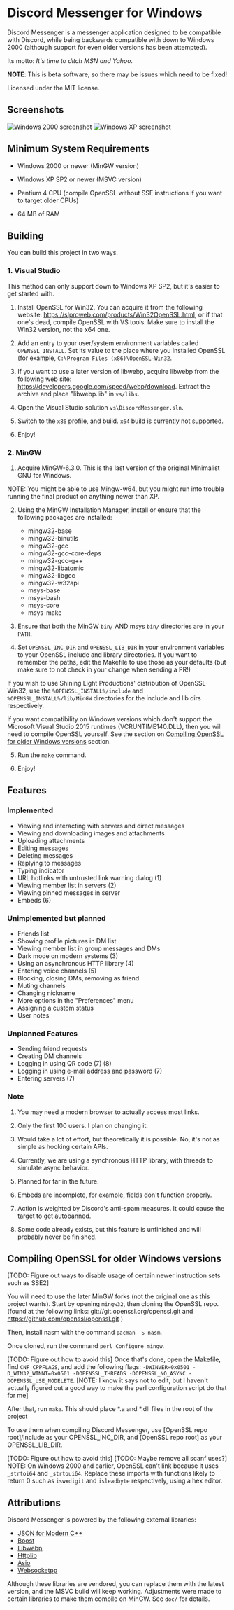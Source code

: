 # Discord Messenger for Windows

Discord Messenger is a messenger application designed to be compatible with Discord, while being
backwards compatible with down to Windows 2000 (although support for even older versions has been
attempted).

Its motto: *It's time to ditch MSN and Yahoo.*

**NOTE**: This is beta software, so there may be issues which need to be fixed!

Licensed under the MIT license.

## Screenshots

![Windows 2000 screenshot](doc/ss_2000.png)
![Windows XP screenshot](doc/ss_xp.png)

## Minimum System Requirements

- Windows 2000 or newer (MinGW version)

- Windows XP SP2 or newer (MSVC version)

- Pentium 4 CPU (compile OpenSSL without SSE instructions if you want to target older CPUs)

- 64 MB of RAM

## Building

You can build this project in two ways.

### 1. Visual Studio

This method can only support down to Windows XP SP2, but it's easier to get started with.

1. Install OpenSSL for Win32. You can acquire it from the following website:
https://slproweb.com/products/Win32OpenSSL.html, or if that one's dead, compile OpenSSL with VS
tools.  Make sure to install the Win32 version, not the x64 one.

2. Add an entry to your user/system environment variables called `OPENSSL_INSTALL`.  Set its value
to the place where you installed OpenSSL (for example, `C:\Program Files (x86)\OpenSSL-Win32`.

3. If you want to use a later version of libwebp, acquire libwebp from the following web site:
https://developers.google.com/speed/webp/download.  Extract the archive and place "libwebp.lib" in
`vs/libs`.

4. Open the Visual Studio solution `vs\DiscordMessenger.sln`.

5. Switch to the `x86` profile, and build.  `x64` build is currently not supported.

6. Enjoy!

### 2. MinGW

1. Acquire MinGW-6.3.0.  This is the last version of the original Minimalist GNU for Windows.

NOTE: You might be able to use Mingw-w64, but you might run into trouble running the final product
on anything newer than XP.

2. Using the MinGW Installation Manager, install or ensure that the following packages are installed:
	- mingw32-base
	- mingw32-binutils
	- mingw32-gcc
	- mingw32-gcc-core-deps
	- mingw32-gcc-g++
	- mingw32-libatomic
	- mingw32-libgcc
	- mingw32-w32api
	- msys-base
	- msys-bash
	- msys-core
	- msys-make

3. Ensure that both the MinGW `bin/` AND msys `bin/` directories are in your `PATH`.

4. Set `OPENSSL_INC_DIR` and `OPENSSL_LIB_DIR` in your environment variables to your OpenSSL
include and library directories.  If you want to remember the paths, edit the Makefile to use those
as your defaults (but make sure to not check in your change when sending a PR!)

If you wish to use Shining Light Productions' distribution of OpenSSL-Win32, use the
`%OPENSSL_INSTALL%/include` and `%OPENSSL_INSTALL%/lib/MinGW` directories for the include and lib
dirs respectively.

If you want compatibility on Windows versions which don't support the Microsoft Visual Studio 2015
runtimes (VCRUNTIME140.DLL), then you will need to compile OpenSSL yourself.  See the section on
[Compiling OpenSSL for older Windows versions](#compiling-openssl-for-older-windows-versions)
section.

5. Run the `make` command.

6. Enjoy!

## Features
### Implemented

- Viewing and interacting with servers and direct messages
- Viewing and downloading images and attachments
- Uploading attachments
- Editing messages
- Deleting messages
- Replying to messages
- Typing indicator
- URL hotlinks with untrusted link warning dialog (1)
- Viewing member list in servers (2)
- Viewing pinned messages in server
- Embeds (6)

### Unimplemented but planned

- Friends list
- Showing profile pictures in DM list
- Viewing member list in group messages and DMs
- Dark mode on modern systems (3)
- Using an asynchronous HTTP library (4)
- Entering voice channels (5)
- Blocking, closing DMs, removing as friend
- Muting channels
- Changing nickname
- More options in the "Preferences" menu
- Assigning a custom status
- User notes

### Unplanned Features

- Sending friend requests
- Creating DM channels
- Logging in using QR code (7) (8)
- Logging in using e-mail address and password (7)
- Entering servers (7)

### Note
1. You may need a modern browser to actually access most links.

2. Only the first 100 users. I plan on changing it.

3. Would take a lot of effort, but theoretically it is possible. No, it's not as simple as hooking
   certain APIs.

4. Currently, we are using a synchronous HTTP library, with threads to simulate async behavior.

5. Planned for far in the future.

6. Embeds are incomplete, for example, fields don't function properly.

7. Action is weighted by Discord's anti-spam measures. It could cause the target to get autobanned.

8. Some code already exists, but this feature is unfinished and will probably never be finished.

## Compiling OpenSSL for older Windows versions

[TODO: Figure out ways to disable usage of certain newer instruction sets such as SSE2]

You will need to use the later MinGW forks (not the original one as this project wants).
Start by opening `mingw32`, then cloning the OpenSSL repo. (found at the following links:
git://git.openssl.org/openssl.git and https://github.com/openssl/openssl.git )

Then, install nasm with the command `pacman -S nasm`.

Once cloned, run the command `perl Configure mingw`.

[TODO: Figure out how to avoid this]
Once that's done, open the Makefile, find `CNF_CPPFLAGS`, and add the following flags:
`-DWINVER=0x0501 -D_WIN32_WINNT=0x0501 -DOPENSSL_THREADS -DOPENSSL_NO_ASYNC -DOPENSSL_USE_NODELETE`.
[NOTE: I know it says not to edit, but I haven't actually figured out a good way to make
 the perl configuration script do that for me]

After that, run `make`.  This should place *.a and *.dll files in the root of the project

To use them when compiling Discord Messenger, use [OpenSSL repo root]/include as your
OPENSSL_INC_DIR, and [OpenSSL repo root] as your OPENSSL_LIB_DIR.

[TODO: Figure out how to avoid this]
[TODO: Maybe remove all scanf uses?]
NOTE: On Windows 2000 and earlier, OpenSSL can't link because it uses `_strtoi64` and
`_strtoui64`. Replace these imports with functions likely to return 0 such as `iswxdigit`
and `isleadbyte` respectively, using a hex editor.

## Attributions

Discord Messenger is powered by the following external libraries:

- [JSON for Modern C++](https://github.com/nlohmann/json)
- [Boost](https://www.boost.org)
- [Libwebp](https://github.com/webmproject/libwebp)
- [Httplib](https://github.com/yhirose/cpp-httplib)
- [Asio](https://think-async.com/Asio)
- [Websocketpp](https://github.com/zaphoyd/websocketpp)

Although these libraries are vendored, you can replace them with the latest version, and the MSVC
build will keep working.  Adjustments were made to certain libraries to make them compile on MinGW.
See `doc/` for details.

